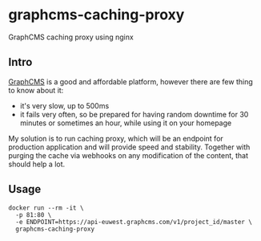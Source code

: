 # graphcms-caching-proxy

GraphCMS caching proxy using nginx

## Intro

[GraphCMS](https://graphcms.com) is a good and affordable platform, however there are few thing to know about it:

* it's very slow, up to 500ms
* it fails very often, so be prepared for having random downtime for 30 minutes or sometimes an hour, while using it on your homepage

My solution is to run caching proxy, which will be an endpoint for production application and
will provide speed and stability.
Together with purging the cache via webhooks on any modification of the content, that should help a lot.

## Usage

```
docker run --rm -it \
  -p 81:80 \
  -e ENDPOINT=https://api-euwest.graphcms.com/v1/project_id/master \
  graphcms-caching-proxy
```
